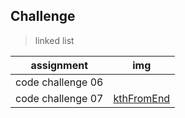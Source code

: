 ## Challenge
> linked list



| assignment | img |
| --- | ----------- |
|code challenge 06| []() |
|code challenge 07 | [kthFromEnd](ahmad.jpg) |


